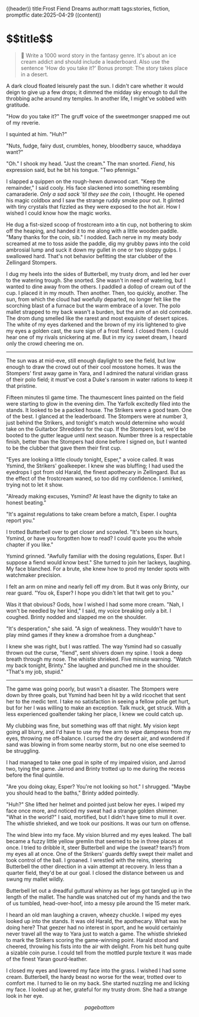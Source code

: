 ((header))
title:Frost Fiend Dreams
author:matt
tags:stories, fiction, promptfic
date:2025-04-29
((content))
<h1 id="pagetitle">$$title$$</h1>

> 🎲 Write a 1000 word story in the fantasy genre. It's about an ice cream addict and should include a leaderboard. Also use the sentence 'How do you take it?' Bonus prompt: The story takes place in a desert.

A dark cloud floated leisurely past the sun. I didn't care whether it would deign to give up a few drops; it dimmed the midday sky enough to dull the throbbing ache around my temples. In another life, I might've sobbed with gratitude.

"How do you take it?" The gruff voice of the sweetmonger snapped me out of my reverie.

I squinted at him. "Huh?"

"Nuts, fudge, fairy dust, crumbles, honey, bloodberry sauce, whaddaya want?"

"Oh." I shook my head. "Just the cream." The man snorted. *Fiend*, his expression said, but he bit his tongue. "Two pfennigs."

I slapped a quippen on the rough-hewn dunwood cart. "Keep the remainder," I said cooly. His face slackened into something resembling camaraderie. *Only a sad sack 'til they see the coin,* I thought. He opened his magic coldbox and I saw the strange ruddy smoke pour out. It glinted with tiny crystals that fizzled as they were exposed to the hot air. How I wished I could know how the magic works. 

He dug a fist-sized scoop of frostcream into a tin cup, not bothering to skim off the heaping, and handed it to me along with a little wooden paddle. "Many thanks for the coin, sib." I nodded. Each nerve in my meaty body screamed at me to toss aside the paddle, dig my grubby paws into the cold ambrosial lump and suck it down my gullet in one or two sloppy gulps. I swallowed hard. That's not behavior befitting the star clubber of the Zellingard Stompers.

I dug my heels into the sides of Butterbell, my trusty drom, and led her over to the watering trough. She snorted. She wasn't in need of watering, but I wanted to dine away from the others. I paddled a dollop of cream out of the cup. I placed it in my mouth. Then another. Then, too quickly, another. The sun, from which the cloud had woefully departed, no longer felt like the scorching blast of a furnace but the warm embrace of a lover. The polo mallet strapped to my back wasn't a burden, but the arm of an old comrade. The drom dung smelled like the rarest and most exquisite of desert spices. The white of my eyes darkened and the brown of my iris lightened to give my eyes a golden cast, the sure sign of a frost fiend. I closed them. I could hear one of my rivals snickering at me. But in my icy sweet dream, I heard only the crowd cheering me on.

---

The sun was at mid-eve, still enough daylight to see the field, but low enough to draw the crowd out of their cool mosstone homes. It was the Stompers' first away game in Yara, and I admired the natural viridian grass of their polo field; it must've cost a Duke's ransom in water rations to keep it that pristine.

Fifteen minutes til game time. The thaumescent lines painted on the field were starting to glow in the evening dim. The Yarfolk excitedly filed into the stands. It looked to be a packed house. The Strikers were a good team. One of the best. I glanced at the leaderboard. The Stompers were at number 3, just behind the Strikers, and tonight's match would determine who would take on the Guitarbor Shredders for the cup. If the Stompers lost, we'd be booted to the gutter league until next season. Number three is a respectable finish, better than the Stompers had done before I signed on, but I wanted to be the clubber that gave them their first cup.

"Eyes are looking a little cloudy tonight, Esper," a voice called. It was Ysmind, the Strikers' goalkeeper. I knew she was bluffing; I had used the eyedrops I got from old Harald, the finest apothecary in Zellingard. But as the effect of the frostcream waned, so too did my confidence. I smirked, trying not to let it show.

"Already making excuses, Ysmind? At least have the dignity to take an honest beating."

"It's against regulations to take cream before a match, Esper. I oughta report you."

I trotted Butterbell over to get closer and scowled. "It's been six hours, Ysmind, or have you forgotten how to read? I could quote you the whole chapter if you like."

Ysmind grinned. "Awfully familiar with the dosing regulations, Esper. But I suppose a fiend would know best." She turned to join her lackeys, laughing. My face blanched. For a brute, she knew how to prod my tender spots with watchmaker precision.

I felt an arm on mine and nearly fell off my drom. But it was only Brinty, our rear guard. "You ok, Esper? I hope you didn't let that twit get to you."

Was it that obvious? Gods, how I wished I had some more cream. "Nah, I won't be needled by her kind," I said, my voice breaking only a bit. I coughed. Brinty nodded and slapped me on the shoulder. 

"It's desperation," she said. "A sign of weakness. They wouldn't have to play mind games if they knew a dromshoe from a dungheap."

I knew she was right, but I was rattled. The way Ysmind had so casually thrown out the curse, "fiend", sent shivers down my spine. I took a deep breath through my nose. The whistle shrieked. Five minute warning. "Watch my back tonight, Brinty." She laughed and punched me in the shoulder. "That's my job, stupid."

---

The game was going poorly, but wasn't a disaster. The Stompers were down by three goals, but Ysmind had been hit by a wild ricochet that sent her to the medic tent. I take no satisfaction in seeing a fellow polie get hurt, but for her I was willing to make an exception. Talk muck, get struck. With a less experienced goaltender taking her place, I knew we could catch up.

My clubbing was fine, but something was off that night. My vision kept going all blurry, and I'd have to use my free arm to wipe dampness from my eyes, throwing me off-balance. I cursed the dry desert air, and wondered if sand was blowing in from some nearby storm, but no one else seemed to be struggling.

I had managed to take one goal in spite of my impaired vision, and Jarrod two, tying the game. Jarrod and Brinty trotted up to me during the recess before the final quintile.

"Are you doing okay, Esper? You're not looking so hot." I shrugged. "Maybe you should head to the baths," Brinty added pointedly.

"Huh?" She lifted her helmet and pointed just below her eyes. I wiped my face once more, and noticed my sweat had a strange golden shimmer. "What in the world?" I said, mortified, but I didn't have time to mull it over. The whistle shrieked, and we took our positions. It was our turn on offense.

The wind blew into my face. My vision blurred and my eyes leaked. The ball became a fuzzy little yellow gremlin that seemed to be in three places at once. I tried to dribble it, steer Butterbell and wipe the (sweat? tears?) from my eyes all at once. One of the Strikers' guards deftly swept their mallet and took control of the ball. I groaned. I wrestled with the reins, steering Butterbell the other direction in a vain attempt at recovery. In less than a quarter field, they'd be at our goal. I closed the distance between us and swung my mallet wildly.

Butterbell let out a dreadful guttural whinny as her legs got tangled up in the length of the mallet. The handle was snatched out of my hands and the two of us tumbled, head-over-hoof, into a messy pile around the 15 meter mark. 

I heard an old man laughing a craven, wheezy chuckle. I wiped my eyes looked up into the stands. It was old Harald, the apothecary. What was he doing here? That geezer had no interest in sport, and he would certainly never travel all the way to Yara just to watch a game. The whistle shrieked to mark the Strikers scoring the game-winning point. Harald stood and cheered, throwing his fists into the air with delight. From his belt hung quite a sizable coin purse. I could tell from the mottled purple texture it was made of the finest Yaran gourd-leather.

I closed my eyes and lowered my face into the grass. I wished I had some cream. Butterbell, the hardy beast no worse for the wear, trotted over to comfort me. I turned to lie on my back. She started nuzzling me and licking my face. I looked up at her, grateful for my trusty drom. She had a strange look in her eye.

$$pagebottom$$
